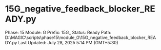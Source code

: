 # 15G_negative_feedback_blocker_READY.py

Phase: 15
Module: G
Prefix: 15G_
Status: Ready
Path: D:\MAGIC\scripts\phase15\module_G\15G_negative_feedback_blocker_READY.py
Last Updated: July 28, 2025 5:14 PM (GMT+5:30)
